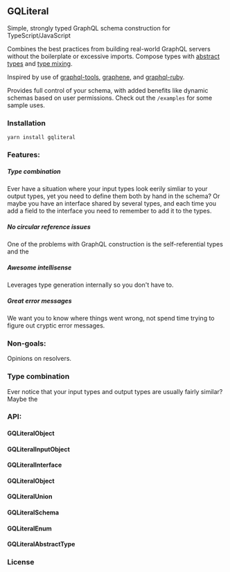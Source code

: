 ## GQLiteral

Simple, strongly typed GraphQL schema construction for TypeScript/JavaScript

Combines the best practices from building real-world GraphQL servers without the boilerplate or excessive imports. Compose types with [abstract types](#GQLiteralAbstractType) and [type mixing](#Type-combination).

Inspired by use of [graphql-tools](https://github.com/apollographql/graphql-tools), [graphene](https://docs.graphene-python.org/en/latest/), and [graphql-ruby](https://github.com/rmosolgo/graphql-ruby).

Provides full control of your schema, with added benefits like dynamic schemas based on user permissions. Check out the `/examples` for some sample uses.

### Installation

```
yarn install gqliteral
```

### Features:

##### Type combination

Ever have a situation where your input types look eerily simliar to your output types, yet you need to define them both by hand in the schema? Or maybe you have an interface shared by several types, and each time you add a field to the interface you need to remember to add it to the types.

##### No circular reference issues

One of the problems with GraphQL construction is the self-referential types and the

##### Awesome intellisense

Leverages type generation internally so you don't have to.

##### Great error messages

We want you to know where things went wrong, not spend time trying to figure out cryptic error messages.

### Non-goals:

Opinions on resolvers.

### Type combination

Ever notice that your input types and output types are usually fairly similar? Maybe the

### API:

#### GQLiteralObject

#### GQLiteralInputObject

#### GQLiteralInterface

#### GQLiteralObject

#### GQLiteralUnion

#### GQLiteralSchema

#### GQLiteralEnum

#### GQLiteralAbstractType

### License
